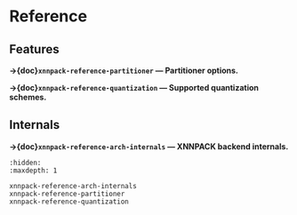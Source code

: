# Reference

## Features

**→{doc}`xnnpack-reference-partitioner` — Partitioner options.**

**→{doc}`xnnpack-reference-quantization` — Supported quantization schemes.**

## Internals

**→{doc}`xnnpack-reference-arch-internals` — XNNPACK backend internals.**

```{toctree}
:hidden:
:maxdepth: 1

xnnpack-reference-arch-internals
xnnpack-reference-partitioner
xnnpack-reference-quantization
